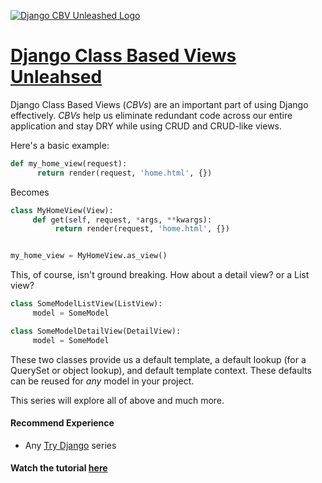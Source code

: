 [![Django CBV Unleashed Logo](https://static.codingforentrepreneurs.com/media/projects/django-class-based-views-unleashed/images/share/Django_Class_Based_Views_Unleashed_shar.jpg)](https://www.codingforentrepreneurs.com/projects/django-class-based-views-unleashed)

# [Django Class Based Views Unleahsed](https://www.codingforentrepreneurs.com/projects/django-class-based-views-unleashed)

Django Class Based Views (*CBVs*) are an important part of using Django effectively.  *CBVs* help us eliminate redundant code across our entire application and stay DRY while using CRUD and CRUD-like views. 

Here's a basic example:

```python
def my_home_view(request):
      return render(request, 'home.html', {})
```
Becomes

```python
class MyHomeView(View):
     def get(self, request, *args, **kwargs):
          return render(request, 'home.html', {})


my_home_view = MyHomeView.as_view()
```

This, of course, isn't ground breaking. How about a detail view? or a List view?


```python
class SomeModelListView(ListView):
     model = SomeModel
```

```python
class SomeModelDetailView(DetailView):
     model = SomeModel
```

These two classes provide us a default template, a default lookup (for a QuerySet or object lookup), and  default template context. These defaults can be reused for *any* model in your project. 

This series will explore all of above and much more.

#### Recommend Experience
- Any [Try Django](https://cfe.sh/topics/try-django) series


#### Watch the tutorial [here](https://www.codingforentrepreneurs.com/projects/django-class-based-views-unleashed)
